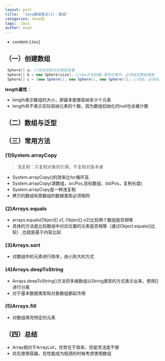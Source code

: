 ```yaml
---
layout: post
title:  "Java基础笔记(1)：数组"
categories: JavaSE  
tags:  Java
author: mio4
---
```


* content
{:toc}




## （一）创建数组

 ```java
  Sphere[] a; //尚未初始化的局部变量
  Sphere[] b = new Sphere[size]; //new方法创建,保存在堆中，必须给定数组维度
  Sphere[] c = {new Sphere(), new Sphere(), new Sphere()}; //动态，必须在定义的时候初始化
 ```

**length属性**：
 - length表示数组的大小，即最多能够容纳多少个元素
 - length并不表示实际容纳元素的个数，因为数组初始化的null也会被计数

## （二）数组与泛型


## （三）常用方法
### (1)System.arrayCopy
 >浅复制：只复制对象的引用，不复制对象本身

 - System.arrayCopy()的效率比for循环高
 - System.arrayCopy(源数组，srcPos,目标数组，dstPos，复制长度)
 - System.arrayCopy是一种浅复制
 - 拷贝的数组和原数组的数据类型必须相同

### (2)Arrays.equals
 - arrays.equals(Object[] o1, Object[] o2)比较两个数组是否相等
 - 具体的方法是比较数组中对应位置的元素是否相等（通过Object.equals()比较）,也就是基于内容比较

### (3)Arrays.sort
 - 对数组中的元素进行排序，由小到大的方式

### (4)Arrays.deepToString
 - Arrays.deepToString()方法将多维数组以String类型的方式表示出来，使用[]进行分离
 - 对于基本数据类型和对象数组都起作用

### (5)Arrays.fill
 - 对数组填充特定的元素

## （四）总结
 - Array相对于ArrayList，优势在于效率，但是灵活度不够
 - 优先使用容器，在性能成为瓶颈的时候考虑使用数组